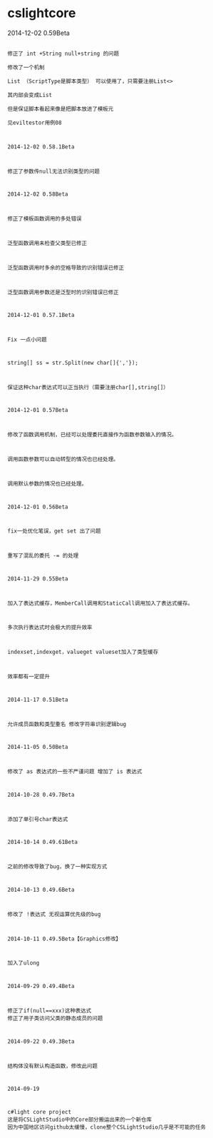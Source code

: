 cslightcore
===========
2014-12-02 0.59Beta
<pre><code>
修正了 int +String null+string 的问题

修改了一个机制

List<ScriptType> （ScriptType是脚本类型） 可以使用了，只需要注册List<>

其内部会变成List<object>

但是保证脚本看起来像是把脚本放进了模板元

见eviltestor用例08
</code></pre>

2014-12-02 0.58.1Beta

修正了参数传null无法识别类型的问题


2014-12-02 0.58Beta

修正了模板函数调用的多处错误

泛型函数调用未检查父类型已修正

泛型函数调用时多余的空格导致的识别错误已修正

泛型函数调用参数还是泛型时的识别错误已修正



2014-12-01 0.57.1Beta

Fix 一点小问题

string[] ss = str.Split(new char[]{','});

保证这种char表达式可以正当执行（需要注册char[],string[]）



2014-12-01 0.57Beta

修改了函数调用机制，已经可以处理委托直接作为函数参数输入的情况。

调用函数参数可以自动转型的情况也已经处理。

调用默认参数的情况也已经处理。


2014-12-01 0.56Beta

fix一处优化笔误，get set 出了问题

重写了混乱的委托 -= 的处理


2014-11-29 0.55Beta

加入了表达式缓存，MemberCall调用和StaticCall调用加入了表达式缓存。

多次执行表达式时会极大的提升效率

indexset,indexget，valueget valueset加入了类型缓存

效率都有一定提升


2014-11-17 0.51Beta

允许成员函数和类型重名
修改字符串识别逻辑bug


2014-11-05 0.50Beta

修改了 as 表达式的一些不严谨问题
增加了 is 表达式


2014-10-28 0.49.7Beta

添加了单引号char表达式


2014-10-14 0.49.61Beta

之前的修改导致了bug，换了一种实现方式


2014-10-13 0.49.6Beta

修改了 !表达式 无视运算优先级的bug


2014-10-11 0.49.5Beta【Graphics修改】

加入了ulong


2014-09-29 0.49.4Beta

修正了if(null==xxx)这种表达式
修正了用子类访问父类的静态成员的问题


2014-09-22 0.49.3Beta

结构体没有默认构造函数，修改此问题


2014-09-19

c#light core project
这是将CSLightStudio中的Core部分搬运出来的一个新仓库
因为中国地区访问github太缓慢，clone整个CSLightStudio几乎是不可能的任务
